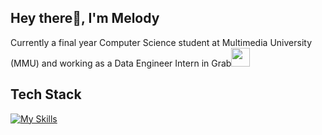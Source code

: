 <h2>Hey there👋, I'm Melody</h2>
<p>Currently a final year Computer Science student at Multimedia University (MMU) and working as a Data Engineer Intern in Grab</a><img src="https://media.giphy.com/media/WUlplcMpOCEmTGBtBW/giphy.gif" width="30"></p>

## Tech Stack
[![My Skills](https://skillicons.dev/icons?i=python,cpp,java,go,html,css,js,tailwind,react,next,nodejs,express,nest,graphql,git,docker,tensorflow,pytorch,flutter,flask,mysql)](https://skillicons.dev)

